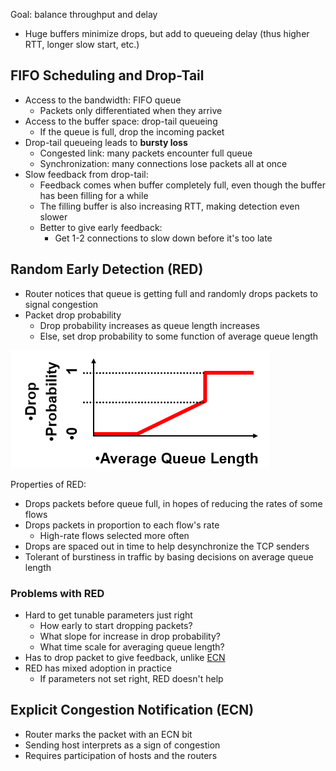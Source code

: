 Goal: balance throughput and delay
- Huge buffers minimize drops, but add to queueing delay (thus higher RTT, longer slow start, etc.)

## FIFO Scheduling and Drop-Tail

- Access to the bandwidth: FIFO queue
	- Packets only differentiated when they arrive
- Access to the buffer space: drop-tail queueing
	- If the queue is full, drop the incoming packet
- Drop-tail queueing leads to **bursty loss**
	- Congested link: many packets encounter full queue
	- Synchronization: many connections lose packets all at once
- Slow feedback from drop-tail:
	- Feedback comes when buffer completely full, even though the buffer has been filling for a while
	- The filling buffer is also increasing RTT, making detection even slower
	- Better to give early feedback:
		- Get 1-2 connections to slow down before it's too late

## Random Early Detection (RED)

- Router notices that queue is getting full and randomly drops packets to signal congestion
- Packet drop probability
	- Drop probability increases as queue length increases
	- Else, set drop probability to some function of average queue length

![Random Early Detection graph](random-early-detection.png)

Properties of RED:
- Drops packets before queue full, in hopes of reducing the rates of some flows
- Drops packets in proportion to each flow's rate
	- High-rate flows selected more often
- Drops are spaced out in time to help desynchronize the TCP senders
- Tolerant of burstiness in traffic by basing decisions on average queue length

### Problems with RED

- Hard to get tunable parameters just right
	- How early to start dropping packets?
	- What slope for increase in drop probability?
	- What time scale for averaging queue length?
- Has to drop packet to give feedback, unlike [ECN](#explicit-congestion-notification-ecn)
- RED has mixed adoption in practice
	- If parameters not set right, RED doesn't help

## Explicit Congestion Notification (ECN)

- Router marks the packet with an ECN bit
- Sending host interprets as a sign of congestion
- Requires participation of hosts and the routers